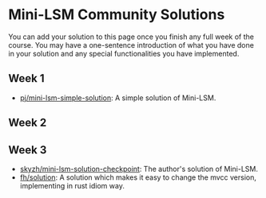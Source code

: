# Mini-LSM Community Solutions

You can add your solution to this page once you finish any full week of the course. You may have a one-sentence introduction of what you have done in your solution and any special functionalities you have implemented.

## Week 1
* [pj/mini-lsm-simple-solution](https://github.com/pjzhong/mini-lsm-solution): A simple solution of Mini-LSM.

## Week 2

## Week 3

* [skyzh/mini-lsm-solution-checkpoint](https://github.com/skyzh/mini-lsm-solution-checkpoint): The author's solution of Mini-LSM.
* [fh/solution](https://github.com/Foreverhighness/mini-lsm/tree/solution): A solution which makes it easy to change the mvcc version, implementing in rust idiom way.
